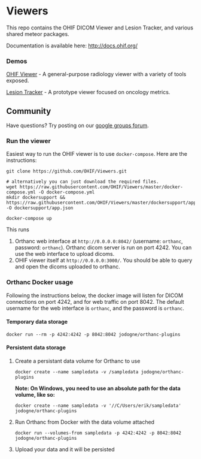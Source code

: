 # Viewers
This repo contains the OHIF DICOM Viewer and Lesion Tracker, and various shared meteor packages.

Documentation is available here: http://docs.ohif.org/

### Demos
[OHIF Viewer](http://viewer.ohif.org/) - A general-purpose radiology viewer with a variety of tools exposed.

[Lesion Tracker](http://lesiontracker.ohif.org/) - A prototype viewer focused on oncology metrics.

Community
---------

Have questions?  Try posting on our [google groups forum](https://groups.google.com/forum/#!forum/cornerstone-platform).


### Run the viewer

Easiest way to run the OHIF viewer is to use `docker-compose`. Here are the instructions:

````
git clone https://github.com/OHIF/Viewers.git

# alternatively you can just download the required files.
wget https://raw.githubusercontent.com/OHIF/Viewers/master/docker-compose.yml -O docker-compose.yml
mkdir dockersupport && https://raw.githubusercontent.com/OHIF/Viewers/master/dockersupport/app.json -O dockersupport/app.json

docker-compose up
````

This runs
1. Orthanc web interface at `http://0.0.0.0:8042/` (username: `orthanc`, password: `orthanc`). Orthanc dicom server is run on port 4242. You can use the web interface to upload dicoms.
2. OHIF viewer itself at `http://0.0.0.0:3000/`. You should be able to query and open the dicoms uploaded to orthanc.

### Orthanc Docker usage
Following the instructions below, the docker image will listen for DICOM connections on port 4242, and for web traffic on port 8042. The default username for the web interface is `orthanc`, and the password is `orthanc`.
#### Temporary data storage
````
docker run --rm -p 4242:4242 -p 8042:8042 jodogne/orthanc-plugins
````

#### Persistent data storage
1. Create a persistant data volume for Orthanc to use

    ````
    docker create --name sampledata -v /sampledata jodogne/orthanc-plugins
    ````
    
    **Note: On Windows, you need to use an absolute path for the data volume, like so:**
    
    ````
    docker create --name sampledata -v '//C/Users/erik/sampledata' jodogne/orthanc-plugins
    ````

2. Run Orthanc from Docker with the data volume attached

    ````
    docker run --volumes-from sampledata -p 4242:4242 -p 8042:8042 jodogne/orthanc-plugins
    ````

3. Upload your data and it will be persisted

